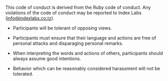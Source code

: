 This code of conduct is derived from the Ruby code of conduct. 
Any violations of the code of conduct may be reported to 
Index Labs (info@indexlabs.co.tz).

- Participants will be tolerant of opposing views.

- Participants must ensure that their language and actions are free of personal attacks and disparaging personal remarks.

- When interpreting the words and actions of others, participants should always assume good intentions.

- Behavior which can be reasonably considered harassment will not be tolerated.